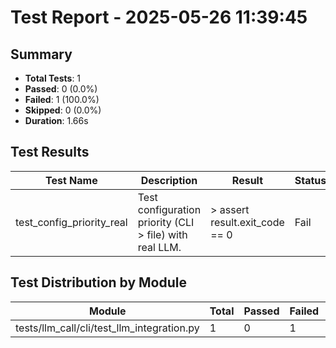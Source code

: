 # Test Report - 2025-05-26 11:39:45

## Summary
- **Total Tests**: 1
- **Passed**: 0 (0.0%)
- **Failed**: 1 (100.0%)
- **Skipped**: 0 (0.0%)
- **Duration**: 1.66s

## Test Results

| Test Name | Description | Result | Status | Duration | Timestamp | Error Message |
|-----------|-------------|--------|--------|----------|-----------|---------------|
| test_config_priority_real | Test configuration priority (CLI > file) with real LLM. | >       assert result.exit_code == 0 | Fail | 0.006s | 2025-05-26 11:39:47 | self = <test_llm_integration.TestConfigurationIntegration object at 0x79b65ceb9390> tmp_path = Posix... |

## Test Distribution by Module

| Module | Total | Passed | Failed | Skipped |
|--------|-------|--------|--------|---------|
| tests/llm_call/cli/test_llm_integration.py | 1 | 0 | 1 | 0 |
